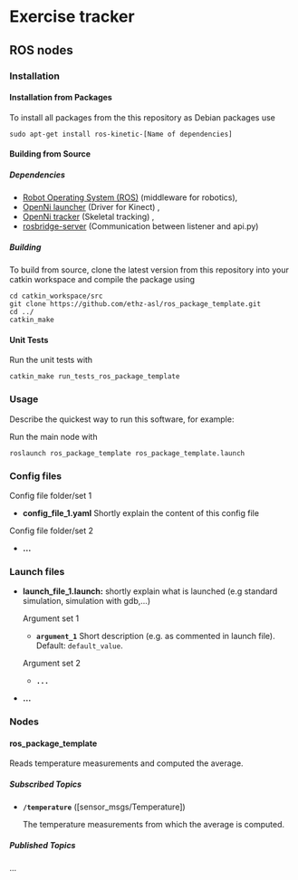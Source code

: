 # Exercise tracker


## ROS nodes 
### Installation

#### Installation from Packages

To install all packages from the this repository as Debian packages use

    sudo apt-get install ros-kinetic-[Name of dependencies]

#### Building from Source

##### Dependencies

- [Robot Operating System (ROS)](http://wiki.ros.org) (middleware for robotics),
- [OpenNi launcher](http://wiki.ros.org/openni_launch) (Driver for Kinect) ,
- [OpenNi tracker](http://wiki.ros.org/openni_tracker) (Skeletal tracking) ,
- [rosbridge-server](http://wiki.ros.org/rosbridge_suite) (Communication between listener and api.py) 


##### Building

To build from source, clone the latest version from this repository into your catkin workspace and compile the package using

	cd catkin_workspace/src
	git clone https://github.com/ethz-asl/ros_package_template.git
	cd ../
	catkin_make


#### Unit Tests

Run the unit tests with

	catkin_make run_tests_ros_package_template


### Usage

Describe the quickest way to run this software, for example:

Run the main node with

	roslaunch ros_package_template ros_package_template.launch

### Config files

Config file folder/set 1

* **config_file_1.yaml** Shortly explain the content of this config file

Config file folder/set 2

* **...**

### Launch files

* **launch_file_1.launch:** shortly explain what is launched (e.g standard simulation, simulation with gdb,...)

     Argument set 1

     - **`argument_1`** Short description (e.g. as commented in launch file). Default: `default_value`.

    Argument set 2

    - **`...`**

* **...**

### Nodes

#### ros_package_template

Reads temperature measurements and computed the average.


##### Subscribed Topics

* **`/temperature`** ([sensor_msgs/Temperature])

	The temperature measurements from which the average is computed.


##### Published Topics

...
